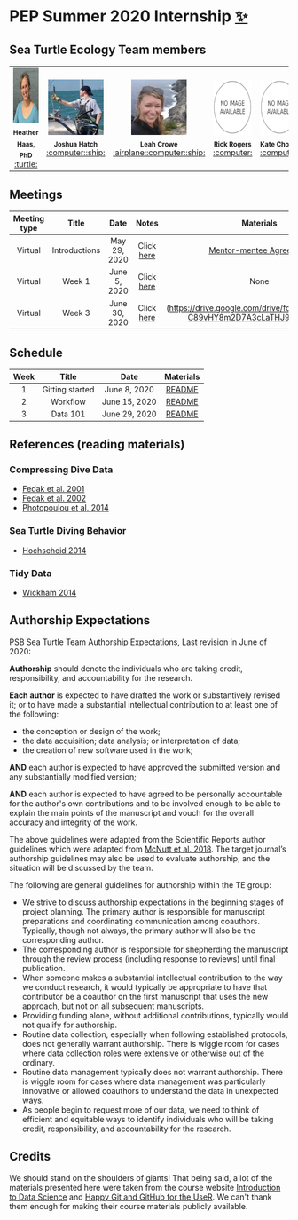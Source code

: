 # PEP Summer 2020 Internship <a href="https://www.woodsholediversity.org/pep/">:sparkles:</a>

## Sea Turtle Ecology Team members
<table>
    <tr>
        <td align = "center">
            <img width="100px" height="100px" alt="Heather Haas" src="img/HaasSmall2.jpg" />
            <br/><sub><b>Heather Haas, PhD</b></sub></a><br/>
            <a href="" title="Code">:turtle:</a>
        </td>
        <td align = "center">
            <img width="100px" height="100px" alt="Joshua Hatch" src="img/HatchSmall.jpg" />
            <br/><sub><b>Joshua Hatch</b></sub></a><br/>
            <a href="" title="Code">:computer::ship:</a>
        </td>
        <td align = "center">
            <img width="100px" height="100px" alt="Leah Crowe" src="img/Crowe.jpg" />
            <br/><sub><b>Leah Crowe</b></sub></a><br/>
            <a href="" title="Code">:airplane::computer::ship:</a>
        </td>
        <td align = "center">
            <img width="100px" height="100px" alt="Rick Rogers" src="img/default.png" />
            <br/><sub><b>Rick Rogers</b></sub></a><br/>
            <a href="" title="Code">:computer:</a>
        </td>
        <td align = "center">
            <img width="100px" height="100px" alt="Kate Choate" src="img/default.png" />
            <br/><sub><b>Kate Choate</b></sub></a><br/>
            <a href="" title="Code">:computer:</a>
        </td>
        <td align = "center">
            <img width="100px" height="100px" alt="Christopher Sandoval" src="img/utep_logo.png" />
            <br/><sub><b>Christopher Sandoval</b></sub></a><br/>
            <a href="" title="Code">:computer:</a>
        </td>
    </tr>
</table>

## Meetings
| Meeting type | Title | Date | Notes | Materials |
| :---: | :---: | :---: | :---: | :---: |
| Virtual | Introductions | May 29, 2020 | Click [here](https://docs.google.com/document/d/1iqOUm5e4UyHBLjaCJyvbvfXfv8V2INnmWWQokkJhZqE/edit?usp=sharing) | [Mentor-mentee Agreement](https://docs.google.com/document/d/1U9JwfIqtUa--cNdYOpbBjmLP1cpyFvBQqz4LzOSyZeI/edit?usp=sharing) |
| Virtual | Week 1 | June 5, 2020 | Click [here](https://docs.google.com/document/d/13_i8dGmxDLojX-7ZNn7idtqVwm94vd96K8r4ozlZMAQ/edit?usp=sharing) | None |
| Virtual | Week 3 | June 30, 2020 | Click [here](https://docs.google.com/document/d/1KHxfhnHezkgMS7wq4b_mOKGzxbVVivMtLN_kNSJRHtM/edit) | (https://drive.google.com/drive/folders/1RB8AmY-C89vHY8m2D7A3cLaTHJ9irejk)[Data] |

## Schedule
| Week | Title | Date | Materials |
| :---: | :---: | :---: | :---: |
| 1 | Gitting started | June 8, 2020 | [README](week_1) | 
| 2 | Workflow | June 15, 2020 | [README](week_2) | 
| 3 | Data 101 | June 29, 2020 | [README](week_3) | 

## References (reading materials)

### Compressing Dive Data 
* [Fedak et al. 2001](refs/Fedak01_two_approaches.pdf)
* [Fedak et al. 2002](refs/Fedak_2002_Overcoming_constraints.pdf)
* [Photopoulou et al. 2014](refs/Photopoulou_et_al_2014.pdf)

### Sea Turtle Diving Behavior
* [Hochscheid 2014](refs/HochscheidJEMBE2014.pdf)

### Tidy Data
* [Wickham 2014](refs/v59i10.pdf)

## Authorship Expectations

PSB Sea Turtle Team Authorship Expectations, Last revision in June of 2020:

**Authorship** should denote the individuals who are taking credit, responsibility, and accountability for the research.  

**Each author** is expected to have drafted the work or substantively revised it; or to have made a substantial intellectual contribution to at least one of the following:
* the conception or design of the work; 
* the data acquisition; data analysis; or interpretation of data; 
* the creation of new software used in the work;

**AND** each author is expected to have approved the submitted version and any substantially modified version; 

**AND** each author is expected to have agreed to be personally accountable for the author's own contributions and to be involved enough to be able to explain the main points of the manuscript and vouch for the overall accuracy and integrity of the work.

The above guidelines were adapted from the Scientific Reports author guidelines which were adapted from [<ins>McNutt et al. 2018</ins>](https://doi.org/10.1073/pnas.1715374115).  The target journal’s authorship guidelines may also be used to evaluate authorship, and the situation will be discussed by the team.

The following are general guidelines for authorship within the TE group:

* We strive to discuss authorship expectations in the beginning stages of project planning. 
The primary author is responsible for manuscript preparations and coordinating communication among coauthors.  Typically, though not always, the primary author will also be the corresponding author.
* The corresponding author is responsible for shepherding the manuscript through the review process (including response to reviews) until final publication.
* When someone makes a substantial intellectual contribution to the way we conduct research, it would typically be appropriate to have that contributor be a coauthor on the first manuscript that uses the new approach, but not on all subsequent manuscripts.
* Providing funding alone, without additional contributions, typically would not qualify for authorship.  
* Routine data collection, especially when following established protocols, does not generally warrant authorship.  There is wiggle room for cases where data collection roles were extensive or otherwise out of the ordinary.
* Routine data management typically does not warrant authorship.  There is wiggle room for cases where data management was particularly innovative or allowed coauthors to understand the data in unexpected ways. 
* As people begin to request more of our data, we need to think of efficient and equitable ways to identify individuals who will be taking credit, responsibility, and accountability for the research.

## Credits
We should stand on the shoulders of giants! That being said, a lot of the materials presented here were taken from the course website [Introduction to Data Science](https://datasciencelabs.github.io/) and [Happy Git and GitHub for the UseR](https://happygitwithr.com/). We can't thank them enough for making their course materials publicly available.